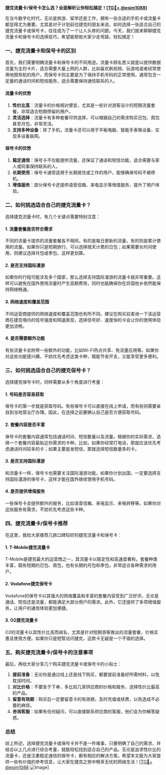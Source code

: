 **捷克流量卡/保号卡怎么选？全面解析让你轻松搞定！[[TG💪+ @esim1088](https://t.me/s/esim1088)]**

在当今数字化时代，无论是旅游、留学还是工作，拥有一张合适的手机卡或流量卡都显得尤为重要。尤其是对于计划前往捷克的朋友来说，如何选择一张适合自己的捷克流量卡或保号卡，往往成为了一个让人头疼的问题。今天，我们就来聊聊捷克流量卡和保号卡的选择技巧，希望能帮助大家少走弯路，轻松搞定！

### **一、捷克流量卡和保号卡的区别**

首先，我们需要明确流量卡和保号卡的不同用途。流量卡顾名思义就是以提供数据流量为主的卡片，适合需要大量上网的人群，比如喜欢刷视频、玩游戏或者经常使用地图导航的用户。而保号卡则主要是为了保持手机号码的正常使用，通常包含一定量的通话时间和短信服务，适合需要保持通信联系的人。

#### **流量卡的优势**
1. **性价比高**：流量卡的价格相对便宜，尤其是一些针对游客设计的短期流量套餐，非常适合短期停留的用户。
2. **灵活选择**：流量卡有多种套餐可供选择，可以根据自己的需求购买日包、周包甚至月包，非常灵活。
3. **支持多种设备**：除了手机，流量卡还可以用于平板电脑、智能手表等设备，实现多设备联网。

#### **保号卡的优势**
1. **稳定通信**：保号卡不仅能提供流量，还保证了通话和短信功能，适合需要与家人或同事保持联系的人。
2. **长期使用**：保号卡通常适用于长期居住或工作的用户，能够确保号码不被停机。
3. **增值服务**：部分保号卡还提供语音信箱、来电显示等增值服务，提升了用户体验。

### **二、如何挑选适合自己的捷克流量卡？**

选择捷克流量卡时，有几个关键点需要特别注意：

#### **1. 流量套餐是否符合需求**
不同的流量卡提供的流量套餐各不相同，有的是每日更新的流量，有的则是累计使用的流量。如果你只是短期旅行，可以选择按天计费的日包；如果需要长时间使用，则建议选择月包或季包，这样更划算。

#### **2. 是否支持国际漫游**
如果你的行程可能涉及多个国家，那么选择支持国际漫游的流量卡就非常重要。这样可以避免在国外使用流量时产生高额费用，同时也能确保你在异国他乡依然能保持网络畅通。

#### **3. 网络速度和覆盖范围**
不同运营商提供的网络速度和覆盖范围也有所不同。建议在购买前查询一下该运营商在捷克境内的信号强度和网速表现，选择信号好、速度快的卡会让你的使用体验更加流畅。

#### **4. 是否需要额外功能**
有些流量卡会附带一些额外的功能，比如Wi-Fi热点共享、免流量应用等。如果你对这些功能感兴趣，不妨优先考虑这类卡种，既能节省开支，又能享受更多便利。

### **三、如何挑选适合自己的捷克保号卡？**

选择捷克保号卡时，同样需要从多个角度进行考量：

#### **1. 号码是否容易获取**
保号卡的第一步就是获取号码。有些保号卡可以直接在线上申请，而有些则需要亲自到当地营业厅办理。因此，在选择之前要确认自己是否方便获取号码。

#### **2. 套餐内容是否丰富**
保号卡的套餐内容通常包括通话时间、短信数量以及流量。根据你的实际需求，选择一个套餐内容最贴近你需求的卡种。比如，如果你经常打电话，那就应该优先考虑通话时间较多的卡；如果主要是发短信，那就选择短信数量多的卡。

#### **3. 是否支持国际漫游**
和流量卡一样，保号卡也需要关注国际漫游功能。如果你计划出国，一定要选择支持国际漫游的保号卡，这样才能在国外继续使用手机号码。

#### **4. 是否提供增值服务**
一些保号卡会提供额外的服务，比如语音信箱、来电显示、来电转移等。如果你对这些服务有需求，不妨优先考虑这些卡种。

### **四、捷克流量卡/保号卡推荐**

在这里，我给大家推荐几款口碑较好的捷克流量卡和保号卡：

#### **1. T-Mobile捷克流量卡**
T-Mobile是捷克最大的运营商之一，其流量卡以稳定性和高速度著称。套餐种类丰富，既有短期的日包、周包，也有长期的月包和季包，非常适合各种需求的用户。

#### **2. Vodafone捷克保号卡**
Vodafone的保号卡以其强大的网络覆盖和丰富的套餐内容受到广泛好评。无论是通话、短信还是流量，都能满足大部分用户的需求。此外，它还提供了多项增值服务，让用户的通信体验更加便捷。

#### **3. O2捷克流量卡**
O2的流量卡以其性价比高而闻名，尤其是针对短期游客推出的流量套餐，价格实惠且使用方便。如果你只是短暂访问捷克，这款卡无疑是一个不错的选择。

### **五、购买捷克流量卡/保号卡的注意事项**

最后，再给大家分享几个购买捷克流量卡或保号卡的小贴士：

1. **提前准备**：无论你是通过线上还是线下购买，都要提前准备好所需材料，以免耽误时间。
2. **对比价格**：不要急于下单，多比较几家供应商的价格和服务，选择性价比最高的产品。
3. **留意有效期**：购买后一定要留意卡的有效期，及时充值或续费，以免造成不必要的麻烦。
4. **咨询客服**：如果有任何疑问，可以直接联系供应商的客服，他们会为你解答疑惑。

### **总结**

综上所述，选择捷克流量卡或保号卡并不是一件难事，只要明确了自己的需求，并结合以上几点进行综合考量，就能轻松找到适合自己的产品。无论是追求性价比的流量卡，还是注重稳定通信的保号卡，都有相应的解决方案。希望本文能为大家提供一些有价值的参考信息，让大家在捷克之旅中畅享无忧的网络生活！[[TG💪+ @esim1088](https://t.me/s/esim1088) ![Image](https://i.postimg.cc/4NQfJmqS/Snipaste-2025-05-13-00-14-12.png)]